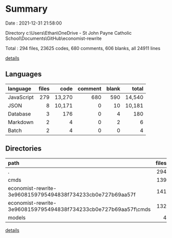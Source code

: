 # Summary

Date : 2021-12-31 21:58:00

Directory c:\Users\Ethan\OneDrive - St John Payne Catholic School\Documents\GitHub\economist-rewrite

Total : 294 files,  23625 codes, 680 comments, 606 blanks, all 24911 lines

[details](details.md)

## Languages
| language | files | code | comment | blank | total |
| :--- | ---: | ---: | ---: | ---: | ---: |
| JavaScript | 279 | 13,270 | 680 | 590 | 14,540 |
| JSON | 8 | 10,171 | 0 | 10 | 10,181 |
| Database | 3 | 176 | 0 | 4 | 180 |
| Markdown | 2 | 4 | 0 | 2 | 6 |
| Batch | 2 | 4 | 0 | 0 | 4 |

## Directories
| path | files | code | comment | blank | total |
| :--- | ---: | ---: | ---: | ---: | ---: |
| . | 294 | 23,625 | 680 | 606 | 24,911 |
| cmds | 139 | 5,528 | 135 | 245 | 5,908 |
| economist-rewrite-3e9608159795494838f734233cb0e727b69aa57f | 141 | 11,267 | 319 | 304 | 11,890 |
| economist-rewrite-3e9608159795494838f734233cb0e727b69aa57f\cmds | 132 | 5,021 | 107 | 244 | 5,372 |
| models | 4 | 229 | 2 | 0 | 231 |

[details](details.md)